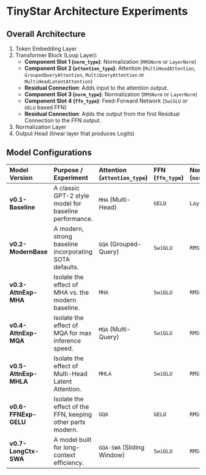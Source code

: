 # TinyStar Architecture Experiments

## Overall Architecture

1. Token Embedding Layer
2. Transformer Block (Loop Layer):
    - **Component Slot 1 (`norm_type`)**: Normalization (`RMSNorm` or `LayerNorm`)
    - **Component Slot 2 (`attention_type`)**: Attention (`MultiHeadAttention`, `GroupedQueryAttention`, `MultiQueryAttention` or `MultiHeadLatentAttention`)
    - **Residual Connection**: Adds input to the attention output.
    - **Component Slot 3 (`norm_type`)**: Normalization (`RMSNorm` or `LayerNorm`)
    - **Component Slot 4 (`ffn_type`)**: Feed-Forward Network (`SwiGLU` or `GELU` based FFN)
    - **Residual Connection**: Adds the output from the first Residual Connection to the FFN output.
3. Normalization Layer
4. Output Head (linear layer that produces Logits)

## Model Configurations

| Model Version | Purpose / Experiment | Attention (`attention_type`) | FFN (`ffn_type`) | Normalization (`norm_type`) | Positional Encoding | Key Innovation |
| :--- | :--- | :--- | :--- | :--- | :--- | :--- |
| **v0.1-Baseline** | A classic GPT-2 style model for baseline performance. | `MHA` (Multi-Head) | `GELU` | `LayerNorm` | `Learned` | The original Transformer architecture. |
| **v0.2-ModernBase** | A modern, strong baseline incorporating SOTA defaults. | `GQA` (Grouped-Query) | `SwiGLU` | `RMSNorm` | `RoPE` | The "Qwen2.5 / Llama" recipe. **Our default.** |
| **v0.3-AttnExp-MHA** | Isolate the effect of MHA vs. the modern baseline. | `MHA` | `SwiGLU` | `RMSNorm` | `RoPE` | Tests if MHA's quality outweighs its inefficiency. |
| **v0.4-AttnExp-MQA** | Isolate the effect of MQA for max inference speed. | `MQA` (Multi-Query) | `SwiGLU` | `RMSNorm` | `RoPE` | Tests max KV cache compression vs. quality loss. |
| **v0.5-AttnExp-MHLA** | Isolate the effect of Multi-Head Latent Attention. | `MHLA` | `SwiGLU` | `RMSNorm` | `RoPE` | Tests DeepSeek's novel KV cache compression. |
| **v0.6-FFNExp-GELU**| Isolate the effect of the FFN, keeping other parts modern. | `GQA` | `GELU` | `RMSNorm` | `RoPE` | Quantifies the benefit of SwiGLU over GELU. |
| **v0.7-LongCtx-SWA**| A model built for long-context efficiency. | `GQA-SWA` (Sliding Window)| `SwiGLU` | `RMSNorm` | `RoPE` | The "Mistral 7B" recipe for efficient long context. |

